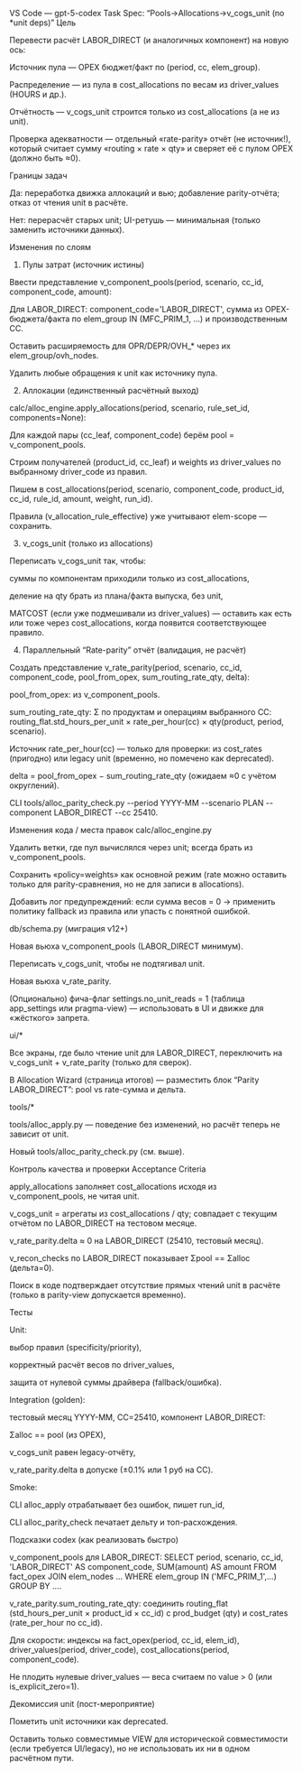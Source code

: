 VS Code — gpt-5-codex Task Spec: “Pools→Allocations→v_cogs_unit (no *unit deps)”
Цель

Перевести расчёт LABOR_DIRECT (и аналогичных компонент) на новую ось:

Источник пула — OPEX бюджет/факт по (period, cc, elem_group).

Распределение — из пула в cost_allocations по весам из driver_values (HOURS и др.).

Отчётность — v_cogs_unit строится только из cost_allocations (а не из unit).

Проверка адекватности — отдельный «rate-parity» отчёт (не источник!), который считает сумму «routing × rate × qty» и сверяет её с пулом OPEX (должно быть ≈0).

Границы задач

Да: переработка движка аллокаций и вью; добавление parity-отчёта; отказ от чтения unit в расчёте.

Нет: перерасчёт старых unit; UI-ретушь — минимальная (только заменить источники данных).

Изменения по слоям
1) Пулы затрат (источник истины)

Ввести представление v_component_pools(period, scenario, cc_id, component_code, amount):

Для LABOR_DIRECT: component_code='LABOR_DIRECT', сумма из OPEX-бюджета/факта по elem_group IN (MFC_PRIM_1, …) и производственным CC.

Оставить расширяемость для OPR/DEPR/OVH_* через их elem_group/ovh_nodes.

Удалить любые обращения к unit как источнику пула.

2) Аллокации (единственный расчётный выход)

calc/alloc_engine.apply_allocations(period, scenario, rule_set_id, components=None):

Для каждой пары (cc_leaf, component_code) берём pool = v_component_pools.

Строим получателей (product_id, cc_leaf) и weights из driver_values по выбранному driver_code из правил.

Пишем в cost_allocations(period, scenario, component_code, product_id, cc_id, rule_id, amount, weight, run_id).

Правила (v_allocation_rule_effective) уже учитывают elem-scope — сохранить.

3) v_cogs_unit (только из allocations)

Переписать v_cogs_unit так, чтобы:

суммы по компонентам приходили только из cost_allocations,

деление на qty брать из плана/факта выпуска, без unit,

MATCOST (если уже подмешивали из driver_values) — оставить как есть или тоже через cost_allocations, когда появится соответствующее правило.

4) Параллельный “Rate-parity” отчёт (валидация, не расчёт)

Создать представление v_rate_parity(period, scenario, cc_id, component_code, pool_from_opex, sum_routing_rate_qty, delta):

pool_from_opex: из v_component_pools.

sum_routing_rate_qty: Σ по продуктам и операциям выбранного CC: routing_flat.std_hours_per_unit × rate_per_hour(cc) × qty(product, period, scenario).

Источник rate_per_hour(cc) — только для проверки: из cost_rates (пригодно) или legacy unit (временно, но помечено как deprecated).

delta = pool_from_opex − sum_routing_rate_qty (ожидаем ≈0 с учётом округлений).

CLI tools/alloc_parity_check.py --period YYYY-MM --scenario PLAN --component LABOR_DIRECT --cc 25410.

Изменения кода / места правок
calc/alloc_engine.py

Удалить ветки, где пул вычислялся через unit; всегда брать из v_component_pools.

Сохранить «policy=weights» как основной режим (rate можно оставить только для parity-сравнения, но не для записи в allocations).

Добавить лог предупреждений: если сумма весов = 0 → применить политику fallback из правила или упасть с понятной ошибкой.

db/schema.py (миграция v12+)

Новая вьюха v_component_pools (LABOR_DIRECT минимум).

Переписать v_cogs_unit, чтобы не подтягивал unit.

Новая вьюха v_rate_parity.

(Опционально) фича-флаг settings.no_unit_reads = 1 (таблица app_settings или pragma-view) — использовать в UI и движке для «жёсткого» запрета.

ui/*

Все экраны, где было чтение unit для LABOR_DIRECT, переключить на v_cogs_unit + v_rate_parity (только для сверок).

В Allocation Wizard (страница итогов) — разместить блок “Parity LABOR_DIRECT”: pool vs rate-сумма и дельта.

tools/*

tools/alloc_apply.py — поведение без изменений, но расчёт теперь не зависит от unit.

Новый tools/alloc_parity_check.py (см. выше).

Контроль качества и проверки
Acceptance Criteria

apply_allocations заполняет cost_allocations исходя из v_component_pools, не читая unit.

v_cogs_unit = агрегаты из cost_allocations / qty; совпадает с текущим отчётом по LABOR_DIRECT на тестовом месяце.

v_rate_parity.delta ≈ 0 на LABOR_DIRECT (25410, тестовый месяц).

v_recon_checks по LABOR_DIRECT показывает Σpool == Σalloc (дельта=0).

Поиск в коде подтверждает отсутствие прямых чтений unit в расчёте (только в parity-view допускается временно).

Тесты

Unit:

выбор правил (specificity/priority),

корректный расчёт весов по driver_values,

защита от нулевой суммы драйвера (fallback/ошибка).

Integration (golden):

тестовый месяц YYYY-MM, CC=25410, компонент LABOR_DIRECT:

Σalloc == pool (из OPEX),

v_cogs_unit равен legacy-отчёту,

v_rate_parity.delta в допуске (±0.1% или 1 руб на CC).

Smoke:

CLI alloc_apply отрабатывает без ошибок, пишет run_id,

CLI alloc_parity_check печатает дельту и топ-расхождения.

Подсказки codex (как реализовать быстро)

v_component_pools для LABOR_DIRECT: SELECT period, scenario, cc_id, 'LABOR_DIRECT' AS component_code, SUM(amount) AS amount FROM fact_opex JOIN elem_nodes … WHERE elem_group IN ('MFC_PRIM_1',…) GROUP BY ….

v_rate_parity.sum_routing_rate_qty: соединить routing_flat (std_hours_per_unit × product_id × cc_id) с prod_budget (qty) и cost_rates (rate_per_hour по cc_id).

Для скорости: индексы на fact_opex(period, cc_id, elem_id), driver_values(period, driver_code), cost_allocations(period, component_code).

Не плодить нулевые driver_values — веса считаем по value > 0 (или is_explicit_zero=1).

Декомиссия unit (пост-мероприятие)

Пометить unit источники как deprecated.

Оставить только совместимые VIEW для исторической совместимости (если требуется UI/legacy), но не использовать их ни в одном расчётном пути.